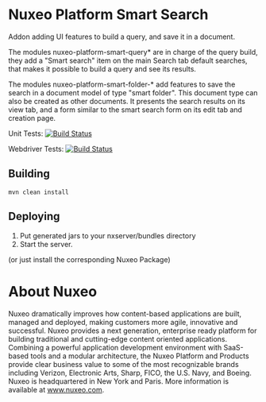 # Nuxeo Platform Smart Search

Addon adding UI features to build a query, and save it in a document.

The modules nuxeo-platform-smart-query* are in charge of the query build,
they add a "Smart search" item on the main Search tab default searches,
that makes it possible to build a query and see its results.

The modules nuxeo-platform-smart-folder-* add features to save the search in
a document model of type "smart folder". This document type can also be
created as other documents. It presents the search results on its view tab,
and a form similar to the smart search form on its edit tab and creation
page.

Unit Tests: [![Build Status](https://qa.nuxeo.org/jenkins/buildStatus/icon?job=addons_nuxeo-platform-smart-search-master)](https://qa.nuxeo.org/jenkins/job/addons_nuxeo-platform-smart-search-master/)

Webdriver Tests: [![Build Status](https://qa.nuxeo.org/jenkins/buildStatus/icon?job=addons_FT_nuxeo-platform-smart-search-master)](https://qa.nuxeo.org/jenkins/job/addons_FT_nuxeo-platform-smart-search-master/)

## Building

    mvn clean install

## Deploying

1. Put generated jars to your nxserver/bundles directory
2. Start the server.

(or just install the corresponding Nuxeo Package)

# About Nuxeo

Nuxeo dramatically improves how content-based applications are built, managed and deployed, making customers more agile, innovative and successful. Nuxeo provides a next generation, enterprise ready platform for building traditional and cutting-edge content oriented applications. Combining a powerful application development environment with SaaS-based tools and a modular architecture, the Nuxeo Platform and Products provide clear business value to some of the most recognizable brands including Verizon, Electronic Arts, Sharp, FICO, the U.S. Navy, and Boeing. Nuxeo is headquartered in New York and Paris. More information is available at www.nuxeo.com.